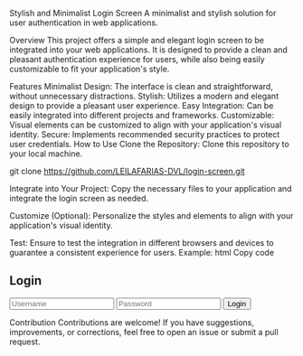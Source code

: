 Stylish and Minimalist Login Screen
A minimalist and stylish solution for user authentication in web applications.

Overview
This project offers a simple and elegant login screen to be integrated into your web applications. It is designed to provide a clean and pleasant authentication experience for users, while also being easily customizable to fit your application's style.

Features
Minimalist Design: The interface is clean and straightforward, without unnecessary distractions.
Stylish: Utilizes a modern and elegant design to provide a pleasant user experience.
Easy Integration: Can be easily integrated into different projects and frameworks.
Customizable: Visual elements can be customized to align with your application's visual identity.
Secure: Implements recommended security practices to protect user credentials.
How to Use
Clone the Repository: Clone this repository to your local machine.

git clone https://github.com/LEILAFARIAS-DVL/login-screen.git

Integrate into Your Project: Copy the necessary files to your application and integrate the login screen as needed.

Customize (Optional): Personalize the styles and elements to align with your application's visual identity.

Test: Ensure to test the integration in different browsers and devices to guarantee a consistent experience for users.
Example:
html
Copy code
<!DOCTYPE html>
<html lang="en">
<head>
    <meta charset="UTF-8">
    <meta name="viewport" content="width=device-width, initial-scale=1.0">
    <title>Login</title>
    <link rel="stylesheet" href="styles.css">
</head>
<body>
    <div class="login-container">
        <h2>Login</h2>
        <form>
            <input type="text" placeholder="Username" required>
            <input type="password" placeholder="Password" required>
            <button type="submit">Login</button>
        </form>
    </div>
</body>
</html>

Contribution
Contributions are welcome! If you have suggestions, improvements, or corrections, feel free to open an issue or submit a pull request.

